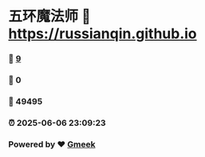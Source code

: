 # 五环魔法师 :link: https://russianqin.github.io 
### :page_facing_up: [9](https://russianqin.github.io/tag.html) 
### :speech_balloon: 0 
### :hibiscus: 49495 
### :alarm_clock: 2025-06-06 23:09:23 
### Powered by :heart: [Gmeek](https://github.com/Meekdai/Gmeek)
